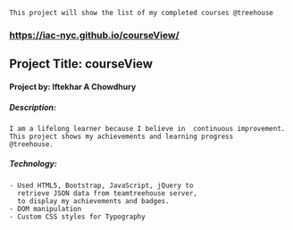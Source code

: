 ```This project will show the list of my completed courses @treehouse```

###  https://iac-nyc.github.io/courseView/
## Project Title: courseView
#### Project by: Iftekhar A Chowdhury
##### Description:
```
I am a lifelong learner because I believe in  continuous improvement.
This project shows my achievements and learning progress
@treehouse.

```
##### Technology:
```
- Used HTML5, Bootstrap, JavaScript, jQuery to
  retrieve JSON data from teamtreehouse server,
  to display my achievements and badges.
- DOM manipulation
- Custom CSS styles for Typography
```
